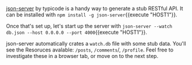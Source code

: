 [json-server](https://github.com/typicode/json-server) by typicode is a handy way to generate a stub RESTful API. It can be installed with `npm install -g json-server`{{execute "HOST1"}}.

Once that's set up, let's start up the server with `json-server --watch db.json --host 0.0.0.0 --port 4000`{{execute "HOST1"}}.

json-server automatically crates a `watch.db` file with some stub data. You'll see the Resoruces avalable: `/posts`, `/comments`/, `/profile`. Feel free to investigate these in a browser tab, or move on to the next step.
